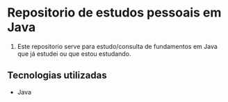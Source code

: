 # Repositorio de estudos pessoais em Java

1. Este repositorio serve para estudo/consulta de fundamentos em Java que já estudei ou que estou estudando.

## Tecnologias utilizadas
- Java
